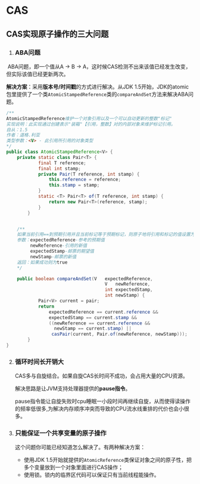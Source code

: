# CAS

## CAS实现原子操作的三大问题

1. ### ABA问题

​	ABA问题，即一个值从A -> B -> A，这时候CAS检测不出来该值已经发生改变，但实际该值已经更新两次。

**解决方案**：采用**版本号/时间戳**的方式进行解决。从JDK 1.5开始，JDK的atomic包里提供了一个类`AtomicStampedReference`类的`compareAndSet`方法来解决ABA问题。

```java
/**
AtomicStampedReference维护一个对象引用以及一个可以自动更新的整数"标记"
实现说明：此实现通过创建表示"装箱"【引用，整数】对的内部对象来维护标记引用。
自从：1.5
作者：道格.利亚
类型参数：<V> - 此引用所引用的对象类型
*/
public class AtomicStampedReference<V> {
    private static class Pair<T> {
            final T reference;
            final int stamp;
            private Pair(T reference, int stamp) {
                this.reference = reference;
                this.stamp = stamp;
            }
            static <T> Pair<T> of(T reference, int stamp) {
                return new Pair<T>(reference, stamp);
            }
        }


    /**
    如果当前引用==到预期引用并且当前标记等于预期标记，则原子地将引用和标记的值设置为给定的更新值。
    参数：expectedReference-参考的预期值
         newReference-引用的新值
         expectedStamp-邮票的期望值
         newStamp-邮票的新值
    返回：如果成功则为true
    */

    public boolean compareAndSet(V   expectedReference,
                                     V   newReference,
                                     int expectedStamp,
                                     int newStamp) {
            Pair<V> current = pair;
            return
                expectedReference == current.reference &&
                expectedStamp == current.stamp &&
                ((newReference == current.reference &&
                  newStamp == current.stamp) ||
                 casPair(current, Pair.of(newReference, newStamp)));
        }
}
```

2. ### 循环时间长开销大

   CAS多与自旋结合。如果自旋CAS长时间不成功，会占用大量的CPU资源。

   解决思路是让JVM支持处理器提供的**pause指令**。

   pause指令能让自旋失败时cpu睡眠一小段时间再继续自旋，从而使得读操作的频率低很多,为解决内存顺序冲突而导致的CPU流水线重排的代价也会小很多。

3. ### 只能保证一个共享变量的原子操作

   这个问题你可能已经知道怎么解决了。有两种解决方案：

   - 使用JDK 1.5开始就提供的`AtomicReference`类保证对象之间的原子性，把多个变量放到一个对象里面进行CAS操作；
   - 使用锁。锁内的临界区代码可以保证只有当前线程能操作。

   # 